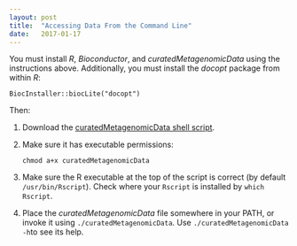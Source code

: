 ```yaml
---
layout: post
title:  "Accessing Data From the Command Line"
date:   2017-01-17
---
```

You must install *R*, *Bioconductor*, and *curatedMetagenomicData* using the instructions above. Additionally, you must install the *docopt* package from
within *R*:

```
BiocInstaller::biocLite("docopt")
```

Then:

1. Download the [curatedMetagenomicData shell script](https://raw.githubusercontent.com/waldronlab/curatedMetagenomicData/master/inst/commandline/curatedMetagenomicData).

2. Make sure it has executable permissions:

    ```
    chmod a+x curatedMetagenomicData
    ```

3. Make sure the R executable at the top of the script is correct (by default `/usr/bin/Rscript`). Check where your `Rscript` is installed by `which Rscript`.

4. Place the *curatedMetagenomicData* file somewhere in your PATH, or invoke it using `./curatedMetagenomicData`. Use `./curatedMetagenomicData -h`to see its help.
